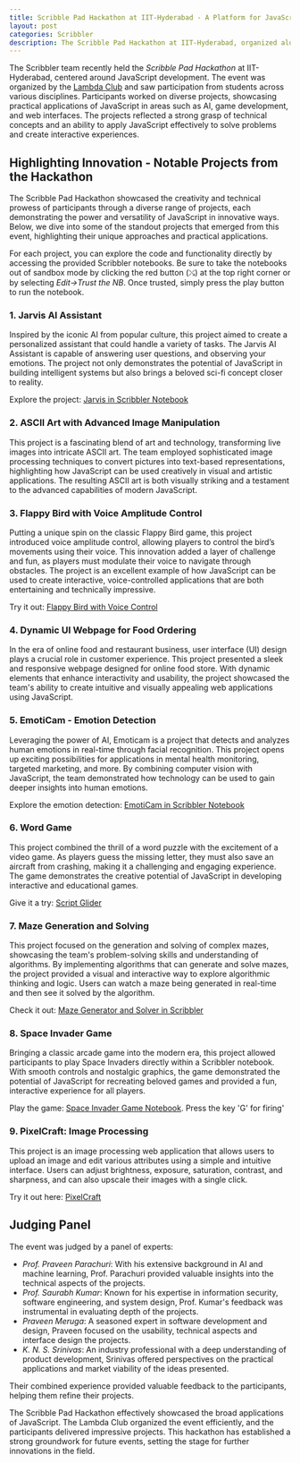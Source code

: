 ```yaml
---
title: Scribble Pad Hackathon at IIT-Hyderabad - A Platform for JavaScript Innovation
layout: post
categories: Scribbler
description: The Scribble Pad Hackathon at IIT-Hyderabad, organized along with the Lambda Club, focused on JavaScript development and brought together participants who created innovative projects in areas like AI, game development, and web interfaces. The event successfully demonstrated the practical versatility of JavaScript and laid the groundwork for future hackathons.
---
```


The Scribbler team recently held the *Scribble Pad Hackathon* at IIT-Hyderabad, centered around JavaScript development. The event was organized by the [Lambda Club](https://iith.dev/) and saw participation from students across various disciplines. Participants worked on diverse projects, showcasing practical applications of JavaScript in areas such as AI, game development, and web interfaces. The projects reflected a strong grasp of technical concepts and an ability to apply JavaScript effectively to solve problems and create interactive experiences.

## Highlighting Innovation - Notable Projects from the Hackathon

The Scribble Pad Hackathon showcased the creativity and technical prowess of participants through a diverse range of projects, each demonstrating the power and versatility of JavaScript in innovative ways. Below, we dive into some of the standout projects that emerged from this event, highlighting their unique approaches and practical applications. 

For each project, you can explore the code and functionality directly by accessing the provided Scribbler notebooks. Be sure to take the notebooks out of sandbox mode by clicking the red button (⤯) at the top right corner or by selecting *Edit->Trust the NB*. Once trusted, simply press the play button to run the notebook.

### 1. Jarvis AI Assistant

Inspired by the iconic AI from popular culture, this project aimed to create a personalized assistant that could handle a variety of tasks. The Jarvis AI Assistant is capable of answering user questions, and observing your emotions. The project not only demonstrates the potential of JavaScript in building intelligent systems but also brings a beloved sci-fi concept closer to reality.

Explore the project: [Jarvis in Scribbler Notebook](https://app.scribbler.live/?jsnb=https://scribbler.live/scribble-pad/Face-Detection.jsnb)

### 2. ASCII Art with Advanced Image Manipulation

This project is a fascinating blend of art and technology, transforming live images into intricate ASCII art. The team employed sophisticated image processing techniques to convert pictures into text-based representations, highlighting how JavaScript can be used creatively in visual and artistic applications. The resulting ASCII art is both visually striking and a testament to the advanced capabilities of modern JavaScript.

### 3. Flappy Bird with Voice Amplitude Control

Putting a unique spin on the classic Flappy Bird game, this project introduced voice amplitude control, allowing players to control the bird’s movements using their voice. This innovation added a layer of challenge and fun, as players must modulate their voice to navigate through obstacles. The project is an excellent example of how JavaScript can be used to create interactive, voice-controlled applications that are both entertaining and technically impressive.

Try it out: [Flappy Bird with Voice Control](https://app.scribbler.live/?jsnb=https://scribbler.live/scribble-pad/Voice-Flappy.jsnb)

### 4. Dynamic UI Webpage for Food Ordering

In the era of online food and restaurant business, user interface (UI) design plays a crucial role in customer experience. This project presented a sleek and responsive webpage designed for online food store. With dynamic elements that enhance interactivity and usability, the project showcased the team's ability to create intuitive and visually appealing web applications using JavaScript.

### 5. EmotiCam - Emotion Detection

Leveraging the power of AI, Emoticam is a project that detects and analyzes human emotions in real-time through facial recognition. This project opens up exciting possibilities for applications in mental health monitoring, targeted marketing, and more. By combining computer vision with JavaScript, the team demonstrated how technology can be used to gain deeper insights into human emotions.

Explore the emotion detection: [EmotiCam in Scribbler Notebook](https://app.scribbler.live/?jsnb=https://scribbler.live/scribble-pad/EmotiCam.jsnb)

### 6. Word Game

This project combined the thrill of a word puzzle with the excitement of a video game. As players guess the missing letter, they must also save an aircraft from crashing, making it a challenging and engaging experience. The game demonstrates the creative potential of JavaScript in developing interactive and educational games.

Give it a try: [Script Glider](https://app.scribbler.live/?jsnb=https://scribbler.live/scribble-pad/Script-Glider-Gamle.jsnb)

### 7. Maze Generation and Solving

This project focused on the generation and solving of complex mazes, showcasing the team's problem-solving skills and understanding of algorithms. By implementing algorithms that can generate and solve mazes, the project provided a visual and interactive way to explore algorithmic thinking and logic. Users can watch a maze being generated in real-time and then see it solved by the algorithm.

Check it out: [Maze Generator and Solver in Scribbler](https://app.scribbler.live/?jsnb=https://scribbler.live/scribble-pad/Maze-Generator-Solver.jsnb)

### 8. Space Invader Game

Bringing a classic arcade game into the modern era, this project allowed participants to play Space Invaders directly within a Scribbler notebook. With smooth controls and nostalgic graphics, the game demonstrated the potential of JavaScript for recreating beloved games and provided a fun, interactive experience for all players.

Play the game: [Space Invader Game Notebook](https://app.scribbler.live/?jsnb=https://scribbler.live/scribble-pad/Space-Invaders.jsnb). Press the key 'G' for firing'

### 9. PixelCraft: Image Processing

This project is an image processing web application that allows users to upload an image and edit various attributes using a simple and intuitive interface. Users can adjust brightness, exposure, saturation, contrast, and sharpness, and can also upscale their images with a single click.

Try it out here: [PixelCraft](https://app.scribbler.live?jsnb=https://scribbler.live/scribble-pad/PixelCraft.jsnb)


## Judging Panel

The event was judged by a panel of experts:

- *Prof. Praveen Parachuri*: With his extensive background in AI and machine learning, Prof. Parachuri provided valuable insights into the technical aspects of the projects.
- *Prof. Saurabh Kumar*: Known for his expertise in information security, software engineering, and system design, Prof. Kumar's feedback was instrumental in evaluating depth of the projects.
- *Praveen Meruga*: A seasoned expert in software development and design, Praveen focused on the usability, technical aspects and interface design the projects.
- *K. N. S. Srinivas*: An industry professional with a deep understanding of product development, Srinivas offered perspectives on the practical applications and market viability of the ideas presented.



Their combined experience provided valuable feedback to the participants, helping them refine their projects.

The Scribble Pad Hackathon effectively showcased the broad applications of JavaScript. The Lambda Club organized the event efficiently, and the participants delivered impressive projects. This hackathon has established a strong groundwork for future events, setting the stage for further innovations in the field.







